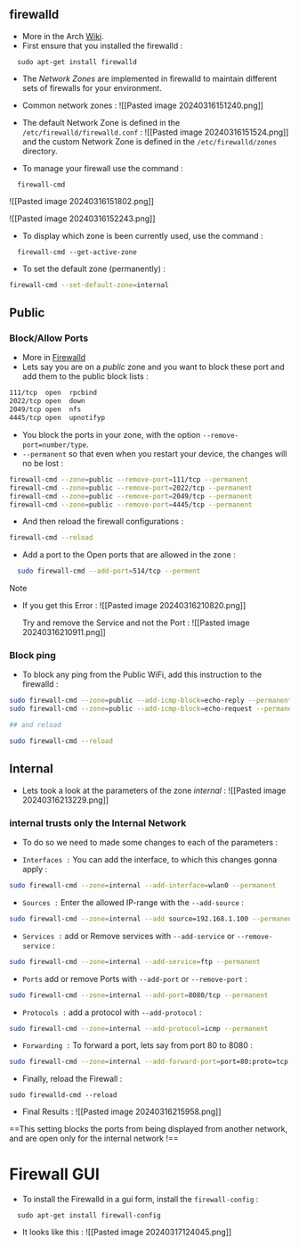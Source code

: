 ## firewalld

- More in the Arch [Wiki](https://wiki.archlinux.org/title/firewalld).
- First ensure that you installed the firewalld :
  
```
  sudo apt-get install firewalld
```

- The *Network Zones* are implemented in firewalld to maintain different sets of firewalls for your environment.
- Common network zones :
  ![[Pasted image 20240316151240.png]]

- The default Network Zone is defined in the `/etc/firewalld/firewalld.conf` :
  ![[Pasted image 20240316151524.png]]
   and the custom Network Zone is defined in the `/etc/firewalld/zones` directory.

- To manage your firewall use the command :
  
```
  firewall-cmd
```
![[Pasted image 20240316151802.png]]

![[Pasted image 20240316152243.png]]


- To display which zone is been currently used, use the command :
  
```
  firewall-cmd --get-active-zone
```

- To set the default zone (permanently) :

```bash
firewall-cmd --set-default-zone=internal
```
## Public

### Block/Allow Ports 


- More in [Firewalld](https://docs.e2enetworks.com/security/firewall/firewalld.html)
- Lets say you are on a *public* zone and you want to block these port and add them to the public block lists :

```bash
111/tcp  open  rpcbind
2022/tcp open  down
2049/tcp open  nfs
4445/tcp open  upnotifyp
```

- You block the ports in your zone, with the option `--remove-port=number/type`.  
- `--permanent` so that even when you restart your device, the changes will no be lost :
  
```bash
firewall-cmd --zone=public --remove-port=111/tcp --permanent
firewall-cmd --zone=public --remove-port=2022/tcp --permanent
firewall-cmd --zone=public --remove-port=2049/tcp --permanent
firewall-cmd --zone=public --remove-port=4445/tcp --permanent

```

- And then reload the firewall configurations :
  
```bash
firewall-cmd --reload
```

- Add a port to the Open ports that are allowed in the zone :
  
```bash
  sudo firewall-cmd --add-port=514/tcp --perment
```


> [!Note]
> 
> - If you get this Error :
>   ![[Pasted image 20240316210820.png]]
>   
>   Try and remove the Service and not the Port :
>   ![[Pasted image 20240316210911.png]]


### Block ping


- To block any ping from the Public WiFi, add this instruction to the firewalld :
  
```bash
sudo firewall-cmd --zone=public --add-icmp-block=echo-reply --permanent
sudo firewall-cmd --zone=public --add-icmp-block=echo-request --permanent

## and reload

sudo firewall-cmd --reload
```


## Internal

- Lets took a look at the parameters of the zone *internal* :
  ![[Pasted image 20240316213229.png]]

### internal trusts only the Internal Network

- To do so we need to made some changes to each of the parameters :
  
- `Interfaces :` You can add the interface, to which this changes gonna apply :
  
```bash
sudo firewall-cmd --zone=internal --add-interface=wlan0 --permanent
```

- `Sources :` Enter the allowed IP-range with the `--add-source` :

```bash
sudo firewall-cmd --zone=internal --add source=192.168.1.100 --permanent
```

- `Services :` add or Remove services with `--add-service` or `--remove-service` :

```bash
sudo firewall-cmd --zone=internal --add-service=ftp --permanent
```

- `Ports` add or remove Ports with `--add-port` or `--remove-port` :

```bash
sudo firewall-cmd --zone=internal --add-port=8080/tcp --permanent
```

- `Protocols :` add a protocol with `--add-protocol` :

```bash
sudo firewall-cmd --zone=internal --add-protocol=icmp --permanent
```

- `Forwarding :` To forward a port, lets say from port 80 to 8080 :
  
```bash
sudo firewall-cmd --zone=internal --add-forward-port=port=80:proto=tcp:toport=8080 --permanent 
```

- Finally, reload the Firewall :

```
sudo firewalld-cmd --reload
```

- Final Results :
  ![[Pasted image 20240316215958.png]]

==This setting blocks the ports from being displayed from another network, and are open only for the internal network !==


# Firewall GUI

- To install the Firewalld in a gui form, install the `firewall-config` :
  
```
  sudo apt-get install firewall-config
```

- It looks like this :
  ![[Pasted image 20240317124045.png]]
